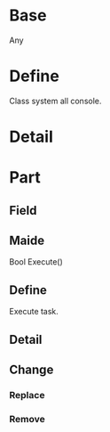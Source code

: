 # Base
<class m="System.Infra:0.00.00" n="Any">Any</class>

# Define
Class system all console.
# Detail

# Part
## Field

## Maide
<c m="System.Infra:0.00.00" n="Bool">Bool</c> Execute()

## Define
Execute task.
## Detail

## Change
### Replace

### Remove